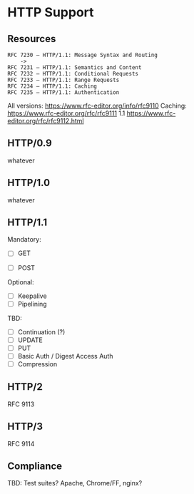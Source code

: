 # HTTP Support

## Resources

    RFC 7230 – HTTP/1.1: Message Syntax and Routing
		->
    RFC 7231 – HTTP/1.1: Semantics and Content
    RFC 7232 – HTTP/1.1: Conditional Requests
    RFC 7233 – HTTP/1.1: Range Requests
    RFC 7234 – HTTP/1.1: Caching
    RFC 7235 – HTTP/1.1: Authentication

All versions: https://www.rfc-editor.org/info/rfc9110
Caching: https://www.rfc-editor.org/rfc/rfc9111
1.1 https://www.rfc-editor.org/rfc/rfc9112.html

## HTTP/0.9

whatever

## HTTP/1.0

whatever

## HTTP/1.1

Mandatory:

- [ ] GET
- [ ] POST


Optional:

- [ ] Keepalive
- [ ] Pipelining

TBD:

- [ ] Continuation (?)
- [ ] UPDATE
- [ ] PUT
- [ ] Basic Auth / Digest Access Auth
- [ ] Compression

## HTTP/2

RFC 9113

## HTTP/3

RFC 9114

## Compliance

TBD: Test suites? Apache, Chrome/FF, nginx?